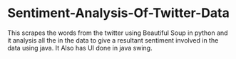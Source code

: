 # Sentiment-Analysis-Of-Twitter-Data
This scrapes the words from the twitter using Beautiful Soup in python and it analysis all the in the data to give a resultant sentiment involved in the data using java. It Also has UI done in java swing.

